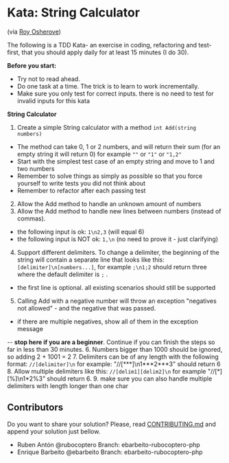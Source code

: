 # Kata: String Calculator 
(via [Roy Osherove](http://osherove.com/tdd-kata-1/))

The following is a TDD Kata- an exercise in coding, refactoring and test-first, that you should apply daily for at least 15 minutes (I do 30).

**Before you start:**

* Try not to read ahead.
* Do one task at a time. The trick is to learn to work incrementally.
* Make sure you only test for correct inputs. there is no need to test for invalid inputs for this kata

**String Calculator**

1. Create a simple String calculator with a method `int Add(string numbers)`
 * The method can take 0, 1 or 2 numbers, and will return their sum (for an empty string it will return 0) for example `""` or `"1"` or `"1,2"`
 * Start with the simplest test case of an empty string and move to 1 and two numbers
 * Remember to solve things as simply as possible so that you force yourself to write tests you did not think about
 * Remember to refactor after each passing test
2. Allow the Add method to handle an unknown amount of numbers
3. Allow the Add method to handle new lines between numbers (instead of commas).
 * the following input is ok:  `1\n2,3`  (will equal 6)
 * the following input is NOT ok:  `1,\n` (no need to prove it - just clarifying)
4. Support different delimiters. To change a delimiter, the beginning of the string will contain a separate line that looks like this: `[delimiter]\n[numbers...]`, for example `;\n1;2` should return three where the default delimiter is `;` .
 * the first line is optional. all existing scenarios should still be supported
5. Calling Add with a negative number will throw an exception "negatives not allowed" - and the negative that was passed.
 * if there are multiple negatives, show all of them in the exception message

  --
  **stop here if you are a beginner**. Continue if you can finish the steps so far in less than 30 minutes.
6. Numbers bigger than 1000 should be ignored, so adding 2 + 1001  = 2
7. Delimiters can be of any length with the following format:  `//[delimiter]\n` for example: "//[\*\*\*]\n1\*\*\*2\*\*\*3" should return 6
8. Allow multiple delimiters like this: `//[delim1][delim2]\n` for example "//[\*][%]\n1\*2%3" should return 6.
9. make sure you can also handle multiple delimiters with length longer than one char

## Contributors

Do you want to share your solution? Please, read [CONTRIBUTING.md](https://github.com/alicanteswcraft/kata-string-calculator/blob/master/CONTRIBUTING.md) and append your solution just bellow.

* Ruben Antón @rubocoptero Branch: ebarbeito-rubocoptero-php
* Enrique Barbeito @ebarbeito Branch: ebarbeito-rubocoptero-php

